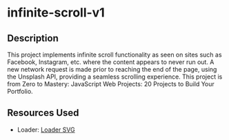 # infinite-scroll-v1

## Description
This project implements infinite scroll functionality as seen on sites such as Facebook, Instagram, etc. where the content appears to never run out. A new network request is made prior to reaching the end of the page, using the Unsplash API, providing a seamless scrolling experience. This project is from Zero to Mastery: JavaScript Web Projects: 20 Projects to Build Your Portfolio.

## Resources Used
- Loader: [Loader SVG](loading.io)

